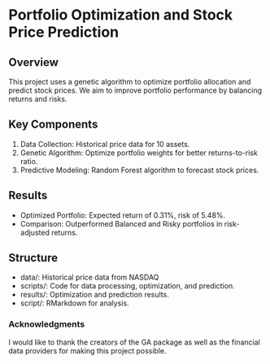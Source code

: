 # Portfolio Optimization and Stock Price Prediction

## Overview
This project uses a genetic algorithm to optimize portfolio allocation and predict stock prices. We aim to improve portfolio performance by balancing returns and risks.

## Key Components
1. Data Collection: Historical price data for 10 assets.
2. Genetic Algorithm: Optimize portfolio weights for better returns-to-risk ratio.
3. Predictive Modeling: Random Forest algorithm to forecast stock prices.

## Results
- Optimized Portfolio: Expected return of 0.31%, risk of 5.48%.
- Comparison: Outperformed Balanced and Risky portfolios in risk-adjusted returns.
## Structure
 - data/: Historical price data from NASDAQ
- scripts/: Code for data processing, optimization, and prediction.
- results/: Optimization and prediction results.
- script/: RMarkdown for analysis.

### Acknowledgments
I would like to thank the creators of the GA package as well as the financial data providers for making this project possible.


